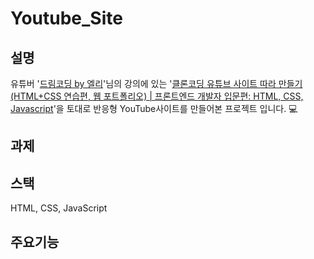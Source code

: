 # Youtube_Site

## 설명

유튜버 '[드림코딩 by 엘리](https://www.youtube.com/channel/UC_4u-bXaba7yrRz_6x6kb_w)'님의 강의에 있는 '[클론코딩 유튜브 사이트 따라 만들기(HTML+CSS 연습편, 웹 포트폴리오) | 프론트엔드 개발자 입문편: HTML, CSS, Javascript](https://www.youtube.com/watch?v=67stn7Pu7s4&list=PLv2d7VI9OotQ1F92Jp9Ce7ovHEsuRQB3Y&index=15&t=161s)'을 토대로 반응형 YouTube사이트를 만들어본 프로젝트 입니다. 💻

## 과제

## 스택

HTML, CSS, JavaScript

## 주요기능
